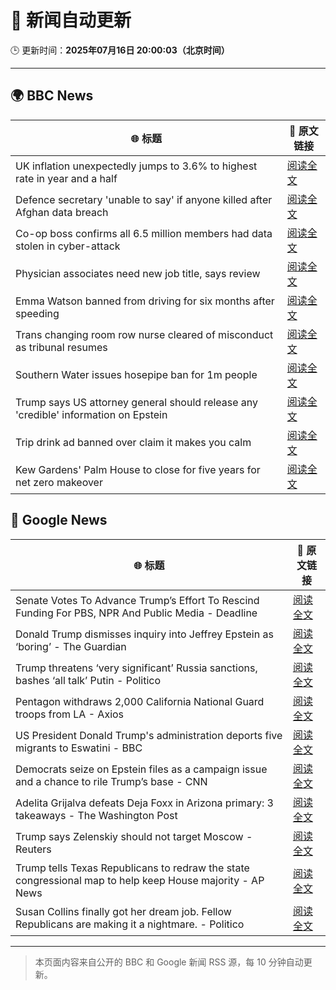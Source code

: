 # 🧠 新闻自动更新

🕒 更新时间：**2025年07月16日 20:00:03（北京时间）**

---

## 🌍 BBC News

| 🌐 标题 | 🔗 原文链接 |
|--------|-------------|
| UK inflation unexpectedly jumps to 3.6% to highest rate in year and a half | [阅读全文](https://www.bbc.com/news/articles/c3en2enpy7po) |
| Defence secretary 'unable to say' if anyone killed after Afghan data breach | [阅读全文](https://www.bbc.com/news/articles/c1k8yvj89kyo) |
| Co-op boss confirms all 6.5 million members had data stolen in cyber-attack | [阅读全文](https://www.bbc.com/news/articles/cql0ple066po) |
| Physician associates need new job title, says review | [阅读全文](https://www.bbc.com/news/articles/c70r7d7z0wro) |
| Emma Watson banned from driving for six months after speeding | [阅读全文](https://www.bbc.com/news/articles/cly10x7pjplo) |
| Trans changing room row nurse cleared of misconduct as tribunal resumes | [阅读全文](https://www.bbc.com/news/articles/cm2mp5jley8o) |
| Southern Water issues hosepipe ban for 1m people | [阅读全文](https://www.bbc.com/news/articles/ckglpvzygvzo) |
| Trump says US attorney general should release any 'credible' information on Epstein | [阅读全文](https://www.bbc.com/news/articles/ckgl4dl334go) |
| Trip drink ad banned over claim it makes you calm | [阅读全文](https://www.bbc.com/news/articles/c14e2d2ednpo) |
| Kew Gardens' Palm House to close for five years for net zero makeover | [阅读全文](https://www.bbc.com/news/articles/cpwq08rxxklo) |

## 📰 Google News

| 🌐 标题 | 🔗 原文链接 |
|--------|-------------|
| Senate Votes To Advance Trump’s Effort To Rescind Funding For PBS, NPR And Public Media - Deadline | [阅读全文](https://news.google.com/rss/articles/CBMimAFBVV95cUxQTDFPaGtaakU1MUtRNWF6T0FuVU96Qk4xZEg0bkhBUGJjeXhVSXpKTlJKMjdSV2RTN0ZiSEJUMDJ2dzgxOEJzWDIyaHNwUjllQVVaazZKaXEtalF6eU10SXRpX0pWa1d4aUJOT2lWN002Q3J0QmJHUVVWVUFtSkU5M1JIa1RuU3VKT19PRTV3cVBsWS1yRkpPeg?oc=5) |
| Donald Trump dismisses inquiry into Jeffrey Epstein as ‘boring’ - The Guardian | [阅读全文](https://news.google.com/rss/articles/CBMirgFBVV95cUxNS0g0TkUteHd1aHB5cVdqY3VfVHUySUxlN3RIYzZFTE5mRVhQbWRTRW1LNGJFaHFjSDRRRHgycmE5R1RWRUlWcDlOMHVqMTRvcElnMkhHWDBUdXN6LUszQk9DZlptUHRpMEVoNlJaSUNDQ1diY19vNno0bnhBR0RhUVlpUkhJU1V4cDdYR2sybTF1YmlTR3JnZFIxd0lpRTFEOXhSTzJ5THd2ZTVWTFE?oc=5) |
| Trump threatens ‘very significant’ Russia sanctions, bashes ‘all talk’ Putin - Politico | [阅读全文](https://news.google.com/rss/articles/CBMimwFBVV95cUxOelM0bTg5MVZpMVRKQVM4YWRfcjdvNF9INzFhZ2d6UjY4ZFh3Y1A3YVdreFV6UDZ6YjlVSDdzUmdibzJfNlpvWVNlVWZWdEw0NThmNWxOVEx4V056dF9wMEJ0eWJBS216S2VXNlhteXJ3Y190YVBMNUpieExod0NMb2ItUkpfX0xqaURHRmxHYVJmQmtDY0lRV21XYw?oc=5) |
| Pentagon withdraws 2,000 California National Guard troops from LA - Axios | [阅读全文](https://news.google.com/rss/articles/CBMiigFBVV95cUxOcF9KamVzUFhpbmhZQjNoSEpmZl9GdjdyMFFUS3Y0VjZZQTA3elBoeVBtVi1DUVdqSXN4LUpubHlsR1hDRlRxUm43RlB1c3o2RFlkTFlyb1p5SU9LVDBiUnBDQ1hTdk1PdWFCREU3bW1aZkpZUmM2RTRWMnhyczhQLTAtcWs2YTlLOUE?oc=5) |
| US President Donald Trump's administration deports five migrants to Eswatini - BBC | [阅读全文](https://news.google.com/rss/articles/CBMiWkFVX3lxTE8wb2FtQkdyOEtDUDlpb3RuTTQ4UEtPOHI2d0tIMWtlRjJtN0VjVE01QlZETnBOdFN0RUZHdWVud2FsRWR4clFhZzZReHhndW50YUdaZkNTTXhhUdIBX0FVX3lxTFBPTktJNHFBYmJKNUJjeEw0Y2tjTzVtS2NHUk82T3BqRHBtYVF0LWFoblFQaWJDMHRlbUhHTEdEQ3c5aVA1QXN1QnJiNFAxV1dteW9qWUxVNHJFSWJKWnJ3?oc=5) |
| Democrats seize on Epstein files as a campaign issue and a chance to rile Trump’s base - CNN | [阅读全文](https://news.google.com/rss/articles/CBMieEFVX3lxTFBqNTV5VEJiQXcxMDZzN0J2R0ZrbkVlYlBvbW51OE1ZbjVMOHN4NWE5RlRrSzBtYjZacGVYRVRWQy1LdEEtdTZfRWxIejYzeU1tcEcwT0hTOXRxZ2dBZUVWbmk2d2pNN25RVHROVGo2UjM1Q0luRFhqX9IBfkFVX3lxTE9EZEw1MC1jSzBwTXJ4YUIxMG03WVJxNlJzcEhyVDFwbGVnc0d5MzBnTzV0MjVnOWJNd0F3bm5XTGZ4MUxUTV8tVnk4QWU0MUhPVWZrX0V2cDA0b3RxeUtLVVpVeDFyY00zU29Kc2NSY0hndmhGLVlpQ2J0QTRlUQ?oc=5) |
| Adelita Grijalva defeats Deja Foxx in Arizona primary: 3 takeaways - The Washington Post | [阅读全文](https://news.google.com/rss/articles/CBMilgFBVV95cUxPXzJnaHo4eGE3eGRUUFdxMmpabHlpQTFfcGFoWVlhWXVrQVVsdzU2YTJyWEtGSHkxTXRmTWFQTi1MM3Vjdy1QLURRZnhxOFRTNVQ2dXJ3azM2dUY0WjcybHVhS2hfMnhCMS1rTkZfR2pYdWszYV9WUjhyWmdCWDYzdnBRNEVRNnFoRWk4aXVQalBwQWJmYUE?oc=5) |
| Trump says Zelenskiy should not target Moscow - Reuters | [阅读全文](https://news.google.com/rss/articles/CBMimgFBVV95cUxQNHE0LVhBRkgxNjZlMDZKWWl0LWlHZS14a0tpUXU0TWFReDhIa1FKY1J0VWFlTXpuUzFfUTFrQVQ1UzVvbUVVRDh4ck14bFRfT2hRcHJnTm41bGpYSTdZbjBfSml2empiNDloZC1YTFN5TzFQMDRwTTh1R0ltUHNnTUYyT3VNeXN6cmIxQ0d6WXNrb0JneXhqcDZR?oc=5) |
| Trump tells Texas Republicans to redraw the state congressional map to help keep House majority - AP News | [阅读全文](https://news.google.com/rss/articles/CBMisgFBVV95cUxPZDhaU2NHX09JQlZTQjc4dC1PVXNMRnRkMDFJanZqVEctc2dabW91UFVfbEF3clJkZ1Y3QTRVQndXQUc2Nk1tZUN5TTF1bnFfY090UGV4eFQ2MTB6eDg2U2ZoNEF1Q3lXRGpEUnpSZUNQSFN4MjNQbE81R0h0VHh4WEtMTGRwcndNeEpxTkFlQmdNQnk5TWd3Wkl4M3JQSHlBSTB0ckN5VkxGVHRyazVXbHRB?oc=5) |
| Susan Collins finally got her dream job. Fellow Republicans are making it a nightmare. - Politico | [阅读全文](https://news.google.com/rss/articles/CBMikwFBVV95cUxNTVhlZmNQSmFJdWMtRzFadUY1eWxfQWFDTmZmRVk4UFYydWFYVERIWDdocFhuZE1odEhPZXBlU21wd3Vsc1FDOEhDbHJTd0JRSFNBNm5xR0wzeTRDZlVhS3E5NFBQREtsYzdpcGx2V0RvcUh1RHg5ZFpRajJmQkowQ0t0YUpLUDBWM3BsdzNjSWdMUVE?oc=5) |

---
> 本页面内容来自公开的 BBC 和 Google 新闻 RSS 源，每 10 分钟自动更新。